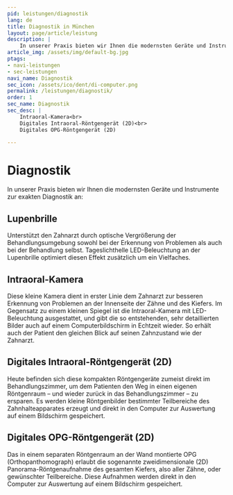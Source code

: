 ```yaml
---
pid: leistungen/diagnostik
lang: de
title: Diagnostik in München
layout: page/article/leistung
description: |
    In unserer Praxis bieten wir Ihnen die modernsten Geräte und Instrumente zur exakten Diagnostik an.
article_img: /assets/img/default-bg.jpg
ptags:
- navi-leistungen
- sec-leistungen
navi_name: Diagnostik
sec_icon: /assets/ico/dent/di-computer.png
permalink: /leistungen/diagnostik/
order: 1
sec_name: Diagnostik
sec_desc: |
    Intraoral-Kamera<br>
    Digitales Intraoral-Röntgengerät (2D)<br>
    Digitales OPG-Röntgengerät (2D)

---
```



<section class="content-space-b-2 bg-light"><div class="container" container></div></section>

# Diagnostik

In unserer Praxis bieten wir Ihnen die modernsten Geräte und Instrumente zur exakten Diagnostik an:

## Lupenbrille

Unterstützt den Zahnarzt durch optische Vergrößerung der Behandlungsumgebung sowohl bei der Erkennung von Problemen als auch bei der Behandlung selbst. Tageslichthelle LED-Beleuchtung an der Lupenbrille optimiert diesen Effekt zusätzlich um ein Vielfaches.




## Intraoral-Kamera

Diese kleine Kamera dient in erster Linie dem Zahnarzt zur besseren Erkennung von Problemen an der Innenseite der Zähne und des Kiefers. Im Gegensatz zu einem kleinen Spiegel ist die Intraoral-Kamera mit LED-Beleuchtung ausgestattet, und gibt die so entstehenden, sehr detaillierten Bilder auch auf einem Computerbildschirm in Echtzeit wieder. So erhält auch der Patient den gleichen Blick auf seinen Zahnzustand wie der Zahnarzt.

<section class="content-space-2"><div class="container" container></div></section>

## Digitales Intraoral-Röntgengerät (2D)

Heute befinden sich diese kompakten Röntgengeräte zumeist direkt im Behandlungszimmer, um dem Patienten den Weg in einen eigenen Röntgenraum – und wieder zurück in das Behandlungszimmer – zu ersparen. Es werden kleine Röntgenbilder bestimmter Teilbereiche des Zahnhalteapparates erzeugt und direkt in den Computer zur Auswertung auf einem Bildschirm gespeichert.

## Digitales OPG-Röntgengerät (2D)

Das in einem separaten Röntgenraum an der Wand montierte OPG (Orthopanthomograph) erlaubt die sogenannte zweidimensionale (2D) Panorama-Röntgenaufnahme des gesamten Kiefers, also aller Zähne, oder gewünschter Teilbereiche. Diese Aufnahmen werden direkt in den Computer zur Auswertung auf einem Bildschirm gespeichert.
